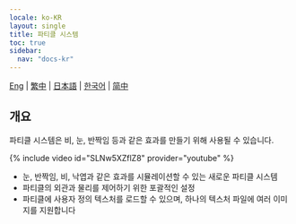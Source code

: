 ```yaml
---
locale: ko-KR
layout: single
title: 파티클 시스템
toc: true
sidebar:
  nav: "docs-kr"
---
```

[Eng](/dancexr/features/particles) | [繁中](/tw/dancexr/features/particles) | [日本語](/jp/dancexr/features/particles) | [한국어](/kr/dancexr/features/particles) | [简中](/zh/dancexr/features/particles)


## 개요
파티클 시스템은 비, 눈, 반짝임 등과 같은 효과를 만들기 위해 사용될 수 있습니다.

{% include video id="SLNw5XZflZ8" provider="youtube" %}
* 눈, 반짝임, 비, 낙엽과 같은 효과를 시뮬레이션할 수 있는 새로운 파티클 시스템
* 파티클의 외관과 물리를 제어하기 위한 포괄적인 설정
* 파티클에 사용자 정의 텍스처를 로드할 수 있으며, 하나의 텍스처 파일에 여러 이미지를 지원합니다
